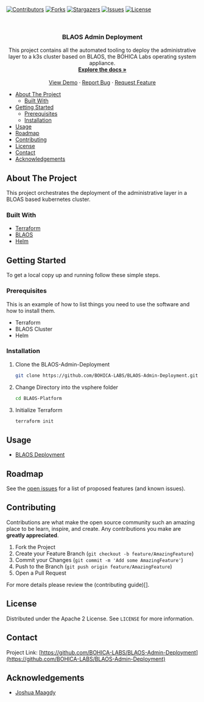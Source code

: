 <!--
*** Thanks for checking out the Best-README-Template. If you have a suggestion
*** that would make this better, please fork the BLAOS-Admin-Deployment and create a pull request
*** or simply open an issue with the tag "enhancement".
*** Thanks again! Now go create something AMAZING! :D
***
***
***
*** To avoid retyping too much info. Do a search and replace for the following:
*** BOHICA-LABS, BLAOS-Admin-Deployment, twitter_handle, email, BLAOS Deployment , This project contains all the automated tooling to deployment a k3s cluster based on BLAOS, the BOHICA Labs operating system appliance.
-->



<!-- PROJECT SHIELDS -->
<!--
*** I'm using markdown "reference style" links for readability.
*** Reference links are enclosed in brackets [ ] instead of parentheses ( ).
*** See the bottom of this document for the declaration of the reference variables
*** for contributors-url, forks-url, etc. This is an optional, concise syntax you may use.
*** https://www.markdownguide.org/basic-syntax/#reference-style-links
-->

[![Contributors][contributors-shield]][contributors-url]
[![Forks][forks-shield]][forks-url]
[![Stargazers][stars-shield]][stars-url]
[![Issues][issues-shield]][issues-url]
[![License][license-shield]][license-url]

<!-- PROJECT LOGO -->
<br />
<!--
<p align="center">
  <a href="https://github.com/BOHICA-LABS/BLAOS-Admin-Deployment">
    <img src="images/logo.png" alt="Logo" width="80" height="80">
  </a>
 -->
  <h3 align="center">BLAOS Admin Deployment</h3>

  <p align="center">
    This project contains all the automated tooling to deploy the administrative layer to a k3s cluster based on BLAOS, the BOHICA Labs operating system appliance.
    <br />
    <a href="https://github.com/BOHICA-LABS/BLAOS-Admin-Deployment"><strong>Explore the docs »</strong></a>
    <br />
    <br />
    <a href="https://github.com/BOHICA-LABS/BLAOS-Admin-Deployment">View Demo</a>
    ·
    <a href="https://github.com/BOHICA-LABS/BLAOS-Admin-Deployment/issues">Report Bug</a>
    ·
    <a href="https://github.com/BOHICA-LABS/BLAOS-Admin-Deployment/issues">Request Feature</a>
  </p>
</p>

<!-- TABLE OF CONTENTS -->
- [About The Project](#about-the-project)
  - [Built With](#built-with)
- [Getting Started](#getting-started)
  - [Prerequisites](#prerequisites)
  - [Installation](#installation)
- [Usage](#usage)
- [Roadmap](#roadmap)
- [Contributing](#contributing)
- [License](#license)
- [Contact](#contact)
- [Acknowledgements](#acknowledgements)

<!-- ABOUT THE PROJECT -->
## About The Project

<!-- [![Product Name Screen Shot][product-screenshot]](https://example.com) -->
This project orchestrates the deployment of the administrative layer in a BLOAS based kubernetes cluster.

### Built With

- [Terraform](https://www.terraform.io/)
- [BLAOS](https://github.com/BOHICA-LABS/BLAOS)
- [Helm](https://helm.sh/)

<!-- GETTING STARTED -->
## Getting Started

To get a local copy up and running follow these simple steps.

### Prerequisites

This is an example of how to list things you need to use the software and how to install them.

- Terraform
- BLAOS Cluster
- Helm

### Installation

1. Clone the BLAOS-Admin-Deployment

   ```sh
   git clone https://github.com/BOHICA-LABS/BLAOS-Admin-Deployment.git
   ```

2. Change Directory into the vsphere folder

   ```sh
   cd BLAOS-Platform
   ```

3. Initialize Terraform

   ```sh
   terraform init
   ```

<!-- USAGE EXAMPLES -->
## Usage

- [BLAOS Deployment](BLAOS-Platform/README.md)

<!-- ROADMAP -->
## Roadmap

See the [open issues](https://github.com/BOHICA-LABS/BLAOS-Admin-Deployment/issues) for a list of proposed features (and known issues).

<!-- CONTRIBUTING -->
## Contributing

Contributions are what make the open source community such an amazing place to be learn, inspire, and create. Any contributions you make are **greatly appreciated**.

1. Fork the Project
2. Create your Feature Branch (`git checkout -b feature/AmazingFeature`)
3. Commit your Changes (`git commit -m 'Add some AmazingFeature'`)
4. Push to the Branch (`git push origin feature/AmazingFeature`)
5. Open a Pull Request

For more details please review the (contributing guide)[].

<!-- LICENSE -->
## License

Distributed under the Apache 2 License. See `LICENSE` for more information.

<!-- CONTACT -->
## Contact

Project Link: [https://github.com/BOHICA-LABS/BLAOS-Admin-Deployment](https://github.com/BOHICA-LABS/BLAOS-Admin-Deployment)

<!-- ACKNOWLEDGEMENTS -->
## Acknowledgements

- [Joshua Maagdy](https://www.linkedin.com/in/joshuamagady/)

<!-- MARKDOWN LINKS & IMAGES -->
<!-- https://www.markdownguide.org/basic-syntax/#reference-style-links -->
[contributors-shield]: https://img.shields.io/github/contributors/BOHICA-LABS/BLAOS-Admin-Deployment.svg?style=for-the-badge
[contributors-url]: https://github.com/BOHICA-LABS/BLAOS-Admin-Deployment/graphs/contributors
[forks-shield]: https://img.shields.io/github/forks/BOHICA-LABS/BLAOS-Admin-Deployment.svg?style=for-the-badge
[forks-url]: https://github.com/BOHICA-LABS/BLAOS-Admin-Deployment/network/members
[stars-shield]: https://img.shields.io/github/stars/BOHICA-LABS/BLAOS-Admin-Deployment.svg?style=for-the-badge
[stars-url]: https://github.com/BOHICA-LABS/BLAOS-Admin-Deployment/stargazers
[issues-shield]: https://img.shields.io/github/issues/BOHICA-LABS/BLAOS-Admin-Deployment.svg?style=for-the-badge
[issues-url]: https://github.com/BOHICA-LABS/BLAOS-Admin-Deployment/issues
[license-shield]: https://img.shields.io/github/license/BOHICA-LABS/BLAOS-Admin-Deployment.svg?style=for-the-badge
[license-url]: https://github.com/BOHICA-LABS/BLAOS-Admin-Deployment/blob/master/LICENSE
[linkedin-shield]: https://img.shields.io/badge/-LinkedIn-black.svg?style=for-the-badge&logo=linkedin&colorB=555
[linkedin-url]: https://linkedin.com/in/BOHICA-LABS